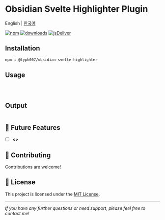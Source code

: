 # **Obsidian Svelte Highlighter Plugin**

English | [한국어](https://typhoon-kim.github.io/obsidian-svelte-syntax-highlighter/README_ko.html)

[![npm](https://badgen.net/npm/v/@typh007/obsidian-svelte-highlighter)](https://www.npmjs.com/package/@typh007/obsidian-svelte-highlighter)
[![downloads](https://badgen.net/npm/dt/@typh007/obsidian-svelte-highlighter)](https://www.npmjs.com/package/@typh007/obsidian-svelte-highlighter)
[![jsDeliver](https://data.jsdelivr.com/v1/package/npm/@typh007/obsidian-svelte-highlighter/badge)](https://www.jsdelivr.com/package/npm/@typh007/obsidian-svelte-highlighter)

## Installation

```bash
npm i @typh007/obsidian-svelte-highlighter
```

## Usage

```javascript

```

```javascript

```

```javascript

```

## Output

```javascript

```

## 🔭 Future Features

- [ ] **<>**

## 🤝 Contributing

Contributions are welcome!

## 📝 License

This project is licensed under the [MIT License](LICENSE).

---
*If you have any further questions or need support, please feel free to contact me!*
